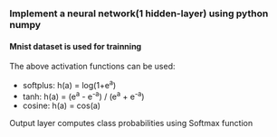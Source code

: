 ### Implement a neural network(1 hidden-layer) using python numpy
#### Mnist dataset is used for trainning
The above activation functions can be used:

* softplus: h(a) = log(1+e<sup>a</sup>)
* tanh: h(a) = (e<sup>a</sup> - e<sup>-a</sup>)  /  (e<sup>a</sup> + e<sup>-a</sup>)
*  cosine: h(a) = cos(a)

Output layer computes class probabilities using Softmax function
